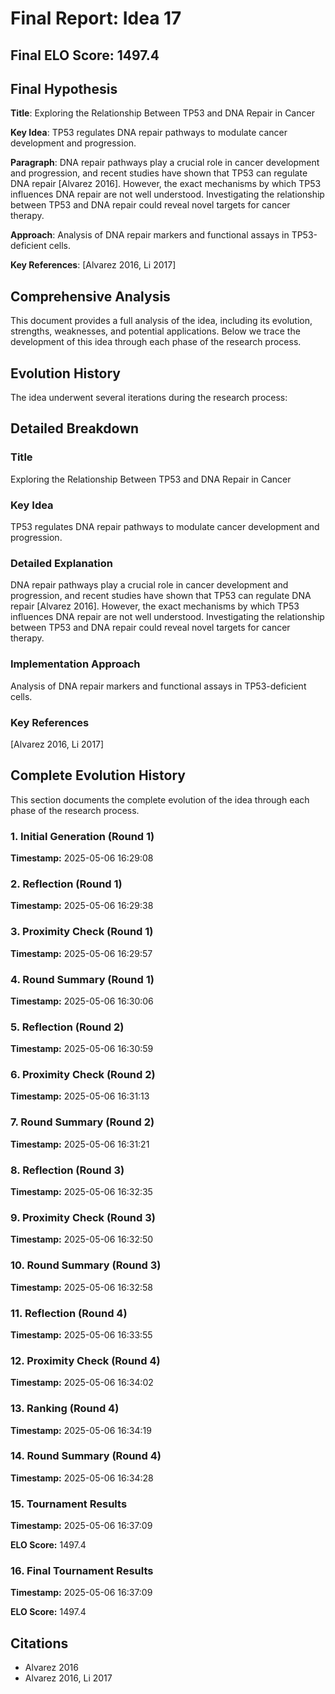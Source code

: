 # Final Report: Idea 17

## Final ELO Score: 1497.4

## Final Hypothesis

**Title**: Exploring the Relationship Between TP53 and DNA Repair in Cancer

**Key Idea**: TP53 regulates DNA repair pathways to modulate cancer development and progression.

**Paragraph**: DNA repair pathways play a crucial role in cancer development and progression, and recent studies have shown that TP53 can regulate DNA repair [Alvarez 2016]. However, the exact mechanisms by which TP53 influences DNA repair are not well understood. Investigating the relationship between TP53 and DNA repair could reveal novel targets for cancer therapy.

**Approach**: Analysis of DNA repair markers and functional assays in TP53-deficient cells.

**Key References**: [Alvarez 2016, Li 2017]

## Comprehensive Analysis

This document provides a full analysis of the idea, including its evolution, strengths, weaknesses, and potential applications. Below we trace the development of this idea through each phase of the research process.

## Evolution History

The idea underwent several iterations during the research process:

## Detailed Breakdown

### Title

Exploring the Relationship Between TP53 and DNA Repair in Cancer

### Key Idea

TP53 regulates DNA repair pathways to modulate cancer development and progression.

### Detailed Explanation

DNA repair pathways play a crucial role in cancer development and progression, and recent studies have shown that TP53 can regulate DNA repair [Alvarez 2016]. However, the exact mechanisms by which TP53 influences DNA repair are not well understood. Investigating the relationship between TP53 and DNA repair could reveal novel targets for cancer therapy.

### Implementation Approach

Analysis of DNA repair markers and functional assays in TP53-deficient cells.

### Key References

[Alvarez 2016, Li 2017]

## Complete Evolution History

This section documents the complete evolution of the idea through each phase of the research process.

### 1. Initial Generation (Round 1)
**Timestamp:** 2025-05-06 16:29:08



### 2. Reflection (Round 1)
**Timestamp:** 2025-05-06 16:29:38



### 3. Proximity Check (Round 1)
**Timestamp:** 2025-05-06 16:29:57



### 4. Round Summary (Round 1)
**Timestamp:** 2025-05-06 16:30:06



### 5. Reflection (Round 2)
**Timestamp:** 2025-05-06 16:30:59



### 6. Proximity Check (Round 2)
**Timestamp:** 2025-05-06 16:31:13



### 7. Round Summary (Round 2)
**Timestamp:** 2025-05-06 16:31:21



### 8. Reflection (Round 3)
**Timestamp:** 2025-05-06 16:32:35



### 9. Proximity Check (Round 3)
**Timestamp:** 2025-05-06 16:32:50



### 10. Round Summary (Round 3)
**Timestamp:** 2025-05-06 16:32:58



### 11. Reflection (Round 4)
**Timestamp:** 2025-05-06 16:33:55



### 12. Proximity Check (Round 4)
**Timestamp:** 2025-05-06 16:34:02



### 13. Ranking (Round 4)
**Timestamp:** 2025-05-06 16:34:19



### 14. Round Summary (Round 4)
**Timestamp:** 2025-05-06 16:34:28



### 15. Tournament Results
**Timestamp:** 2025-05-06 16:37:09

**ELO Score:** 1497.4



### 16. Final Tournament Results
**Timestamp:** 2025-05-06 16:37:09

**ELO Score:** 1497.4



## Citations

- Alvarez 2016
- Alvarez 2016, Li 2017
